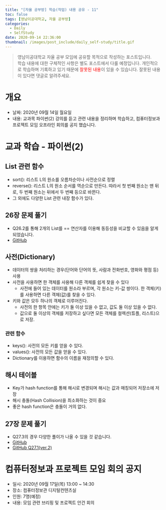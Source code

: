 ```yaml
---
title: "[자율 공부방] 학습(작업) 내용 공유 - 11"
toc: false
tags: [영남이공대학교, 자율 공부방]
categories:
  - Daily
  - SelfStudy
date: 2020-09-14 22:36:00
thumbnail: /images/post_include/daily_self-study/title.gif
---
```

> 영남이공대학교 자율 공부 모임에 공유할 목적으로 작성하는 포스트입니다.  
> 학습 내용에 대한 구체적인 사항은 별도 포스트에서 다룰 예정입니다.
> 개인적으로 학습하며 기록하고 있기 때문에 <font color='red'>잘못된 내용</font>이 있을 수 있습니다. 잘못된 내용이 있다면 댓글로 알려주세요.  

# 개요
* 날짜: 2020년 09월 14일 월요일
* 내용: 교과목 파이썬(2) 강의를 듣고 관련 내용을 정리하며 학습하고, 컴퓨터정보과 프로젝트 모임 오프라인 회의를 공지 했습니다.

# 교과 학습 - 파이썬(2)
## List 관련 함수
* sort(): 리스트 L의 원소를 오름차순이나 사전순으로 정렬
* reverse(): 리스트 L의 원소 순서를 역순으로 만든다. 따라서 첫 번째 원소는 맨 뒤로, 두 번째 원소는 뒤에서 두 번째 등으로 바뀐다.
* 그 외에도 다양한 List 관련 내장 함수가 있다.

## 26장 문제 풀기
* Q26.2를 통해 2개의 List를 == 연산자를 이용해 동등성을 비교할 수 있음을 알게 되었습니다.
* [GitHub](https://github.com/960813/ync-2nd-grade-at-2020-02/commit/ad881edb727d75c891e3d1249436ed97b8fd5b9b)

## 사전(Dictionary)
* 데이터의 쌍을 처리하는 경우(단어와 단어의 뜻, 사람과 전화번호, 영화와 평점 등) 사용
* 사전을 사용하면 한 객체를 사용해 다른 객체를 쉽게 찾을 수 있다
    * 사전에 들어 있는 데이터를 원소라 부르며, 각 원소는 키-값 쌍이다. 한 객체(키)를 사용하면 다른 객체(값)를 찾을 수 있다.
* 키와 값은 모두 하나의 객체로 이루어진다.
    * 사전의 한 항목 안에는 키가 둘 이상 있을 수 없고, 값도 둘 이상 있을 수 없다.
    * 값으로 둘 이상의 객체를 저장하고 싶다면 모든 객체를 컬렉션(튜플, 리스트)으로 저장.
    
### 관련 함수
* keys(): 사전의 모든 키를 얻을 수 있다.
* values(): 사전의 모든 값을 얻을 수 있다.
* Dictionary를 이용하면 함수의 이름을 재정의할 수 있다.
    
## 해시 테이블
* Key가 hash function를 통해 해시로 변경되며 해시는 값과 매칭되어 저장소에 저장
* 해시 충돌(Hash Collision)을 최소화하는 것이 중요
* 좋은 hash function은 충돌이 거의 없다.

## 27장 문제 풀기
* Q27.3의 경우 다양한 풀이가 나올 수 있을 것 같습니다.
* [GitHub](https://github.com/960813/ync-2nd-grade-at-2020-02/commit/ba41749244e0bd5bae274d57af84dc18f1f5e2b3)
* [GitHub Q27.1(ver.2)](https://github.com/960813/ync-2nd-grade-at-2020-02/commit/bebebb3a499efa961b04ee8852466accde349630)

# 컴퓨터정보과 프로젝트 모임 회의 공지
* 일시: 2020년 09월 17일(목) 13:00 ~ 14:30
* 장소: 컴퓨터정보관 디지털컨텐츠실
* 인원: 7명(예정)
* 내용: 모임 관련 브리핑 및 프로젝트 안건 회의